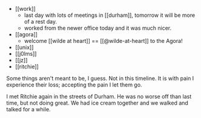 - [[work]]
  - last day with lots of meetings in [[durham]], tomorrow it will be more of a rest day.
  - worked from the newer office today and it was much nicer.
- [[agora]]
  - welcome [[wilde at heart]] == [[@wilde-at-heart]] to the Agora!
- [[unix]]
- [[j0lms]]
- [[jz]]
- [[ritchie]] 

Some things aren't meant to be, I guess. Not in this timeline. It is with pain I experience their loss; accepting the pain I let them go.

I met Ritchie again in the streets of Durham. He was no worse off than last time, but not doing great. We had ice cream together and we walked and talked for a while.
